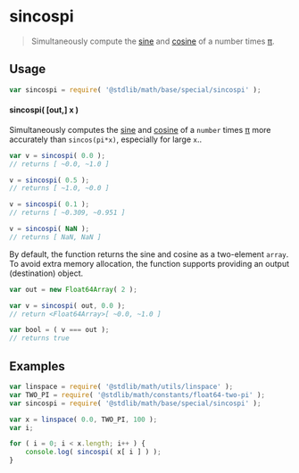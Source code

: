 # sincospi

> Simultaneously compute the [sine][@stdlib/math/base/special/sin] and [cosine][@stdlib/math/base/special/cos] of a number times [π][@stdlib/math/constants/pi].

<section class="usage">

## Usage

```javascript
var sincospi = require( '@stdlib/math/base/special/sincospi' );
```

#### sincospi( \[out,] x )

Simultaneously computes the [sine][@stdlib/math/base/special/sin] and [cosine][@stdlib/math/base/special/cos] of a `number` times [π][@stdlib/math/constants/pi] more accurately than `sincos(pi*x)`, especially for large `x`..

```javascript
var v = sincospi( 0.0 );
// returns [ ~0.0, ~1.0 ]

v = sincospi( 0.5 );
// returns [ ~1.0, ~0.0 ]

v = sincospi( 0.1 );
// returns [ ~0.309, ~0.951 ]

v = sincospi( NaN );
// returns [ NaN, NaN ]
```

By default, the function returns the sine and cosine as a two-element `array`. To avoid extra memory allocation, the function supports providing an output (destination) object.

```javascript
var out = new Float64Array( 2 );

var v = sincospi( out, 0.0 );
// return <Float64Array>[ ~0.0, ~1.0 ]

var bool = ( v === out );
// returns true
```

</section>

<!-- /.usage -->

<section class="examples">

## Examples

```javascript
var linspace = require( '@stdlib/math/utils/linspace' );
var TWO_PI = require( '@stdlib/math/constants/float64-two-pi' );
var sincospi = require( '@stdlib/math/base/special/sincospi' );

var x = linspace( 0.0, TWO_PI, 100 );
var i;

for ( i = 0; i < x.length; i++ ) {
    console.log( sincospi( x[ i ] ) );
}
```

</section>

<!-- /.examples -->

<section class="links">

[@stdlib/math/base/special/sin]: https://github.com/stdlib-js/stdlib/tree/develop/lib/node_modules/%40stdlib/math/base/special/sin

[@stdlib/math/base/special/cos]: https://github.com/stdlib-js/stdlib/tree/develop/lib/node_modules/%40stdlib/math/base/special/cos

[@stdlib/math/constants/pi]: https://github.com/stdlib-js/stdlib/tree/develop/lib/node_modules/%40stdlib/math/constants/pi

</section>

<!-- /.links -->
